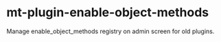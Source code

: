 # mt-plugin-enable-object-methods
Manage enable_object_methods registry on admin screen for old plugins.
